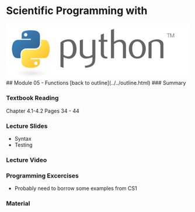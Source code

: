 # Scientific Programming with 
<img src="../../imgs/python.png"/>
## Module 05 - Functions
[back to outline](../../outline.html)
### Summary

### Textbook Reading
Chapter 4.1-4.2
Pages 34 - 44

### Lecture Slides
- Syntax
- Testing

### Lecture Video

### Programming Excercises
- Probably need to borrow some examples from CS1

### Material
